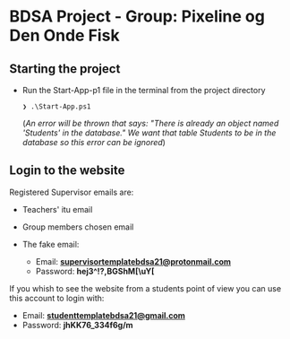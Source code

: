 # BDSA Project - Group: Pixeline og Den Onde Fisk

## Starting the project

- Run the Start-App-p1 file in the terminal from the project directory

  ```❯ .\Start-App.ps1```
  
  (*An error will be thrown that says: "There is already an object named 'Students' in the database." We want that table Students to be in the database so this error can be ignored*)


## Login to the website

Registered Supervisor emails are:

- Teachers' itu email

- Group members chosen email

- The fake email:
  - Email: **supervisortemplatebdsa21@protonmail.com**
  - Password: **hej3^!?,BGShM[\uY[**

If you whish to see the website from a students point of view you can use this account to login with:

- Email: **studenttemplatebdsa21@gmail.com**
- Password: **jhKK76_334f6g/m**
